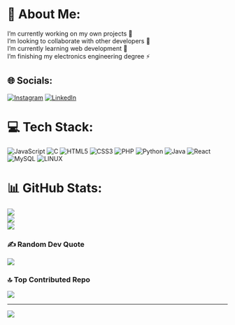 # 💫 About Me:
I’m currently working on my own projects 🔭<br>I’m looking to collaborate with other developers 👯<br>I’m currently learning web development 🌱<br>I’m finishing my electronics engineering degree ⚡


## 🌐 Socials:
[![Instagram](https://img.shields.io/badge/Instagram-%23E4405F.svg?logo=Instagram&logoColor=white)](https://instagram.com/tkd_sergio_cuf) [![LinkedIn](https://img.shields.io/badge/LinkedIn-%230077B5.svg?logo=linkedin&logoColor=white)](https://linkedin.com/in/tkdsergiocufiño) 

# 💻 Tech Stack:
![JavaScript](https://img.shields.io/badge/javascript-%23323330.svg?style=for-the-badge&logo=javascript&logoColor=%23F7DF1E) ![C](https://img.shields.io/badge/c-%2300599C.svg?style=for-the-badge&logo=c&logoColor=white) ![HTML5](https://img.shields.io/badge/html5-%23E34F26.svg?style=for-the-badge&logo=html5&logoColor=white) ![CSS3](https://img.shields.io/badge/css3-%231572B6.svg?style=for-the-badge&logo=css3&logoColor=white) ![PHP](https://img.shields.io/badge/php-%23777BB4.svg?style=for-the-badge&logo=php&logoColor=white) ![Python](https://img.shields.io/badge/python-3670A0?style=for-the-badge&logo=python&logoColor=ffdd54) ![Java](https://img.shields.io/badge/java-%23ED8B00.svg?style=for-the-badge&logo=java&logoColor=white) ![React](https://img.shields.io/badge/react-%2320232a.svg?style=for-the-badge&logo=react&logoColor=%2361DAFB) ![MySQL](https://img.shields.io/badge/mysql-%2300f.svg?style=for-the-badge&logo=mysql&logoColor=white) ![LINUX](https://img.shields.io/badge/Linux-FCC624?style=for-the-badge&logo=linux&logoColor=black)
# 📊 GitHub Stats:
![](https://github-readme-stats.vercel.app/api?username=tkd-sergio-cuf&theme=dark&hide_border=false&include_all_commits=false&count_private=false)<br/>
![](https://github-readme-streak-stats.herokuapp.com/?user=tkd-sergio-cuf&theme=dark&hide_border=false)<br/>
![](https://github-readme-stats.vercel.app/api/top-langs/?username=tkd-sergio-cuf&theme=dark&hide_border=false&include_all_commits=false&count_private=false&layout=compact)

### ✍️ Random Dev Quote
![](https://quotes-github-readme.vercel.app/api?type=horizontal&theme=radical)

### 🔝 Top Contributed Repo
![](https://github-contributor-stats.vercel.app/api?username=tkd-sergio-cuf&limit=5&theme=dark&combine_all_yearly_contributions=true)

---
[![](https://visitcount.itsvg.in/api?id=tkd-sergio-cuf&icon=0&color=0)](https://visitcount.itsvg.in)

<!-- Proudly created with GPRM ( https://gprm.itsvg.in ) -->

